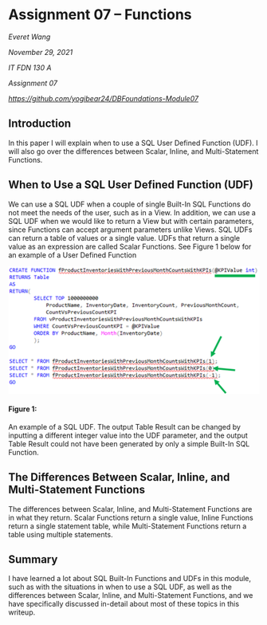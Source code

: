 # Assignment 07 – Functions
*Everet Wang*

*November 29, 2021*

*IT FDN 130 A*

*Assignment 07*

*https://github.com/yogibear24/DBFoundations-Module07*

## Introduction
In this paper I will explain when to use a SQL User Defined Function (UDF). 
I will also go over the differences between Scalar, Inline, and Multi-Statement Functions.

## When to Use a SQL User Defined Function (UDF)
We can use a SQL UDF when a couple of single Built-In SQL Functions do not meet the needs of the user, 
such as in a View. In addition, we can use a SQL UDF when we would like to return a View but with 
certain parameters, since Functions can accept argument parameters unlike Views. 
SQL UDFs can return a table of values or a single value. UDFs that return a single value as an 
expression are called Scalar Functions. See Figure 1 below for an example of a User Defined Function

![Figure 1](code_example.png "Figure 1")
#### Figure 1: 
An example of a SQL UDF. The output Table Result can be changed by inputting a different integer value into the UDF parameter, and the output Table Result could not have been generated by only a simple Built-In SQL Function.  

## The Differences Between Scalar, Inline, and Multi-Statement Functions
The differences between Scalar, Inline, and Multi-Statement Functions are in what they return. 
Scalar Functions return a single value, Inline Functions return a single statement table, 
while Multi-Statement Functions return a table using multiple statements.

## Summary
I have learned a lot about SQL Built-In Functions and UDFs in this module, 
such as with the situations in when to use a SQL UDF, as well as the differences between 
Scalar, Inline, and Multi-Statement Functions, and we have specifically discussed in-detail about 
most of these topics in this writeup. 
